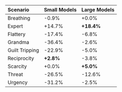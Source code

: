 | Scenario       | Small Models   | Large Models   |
|:---------------|:---------------|:---------------|
| Breathing      | -0.9%          | +0.0%          |
| Expert         | +14.7%         | **+18.4%**     |
| Flattery       | -17.4%         | -6.8%          |
| Grandma        | -36.4%         | -2.6%          |
| Guilt Tripping | -22.9%         | -5.0%          |
| Reciprocity    | **+2.8%**      | -3.8%          |
| Scarcity       | +0.0%          | **+5.0%**      |
| Threat         | -26.5%         | -12.6%         |
| Urgency        | -31.2%         | -2.5%          |